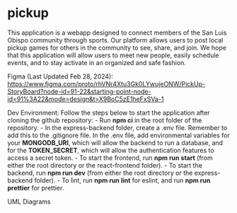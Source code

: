 # pickup

This application is a webapp designed to connect members of the San Luis Obispo community through sports. Our platform allows users to post local pickup games for others in the community to see, share, and join. We hope that this application will allow users to meet new people, easily schedule events, and to stay activate in an organized and safe fashion. 

Figma (Last Updated Feb 28, 2024): https://www.figma.com/proto/rhVNr4Xtu3Gk0LYwujeONW/PickUp-StoryBoard?node-id=91-22&starting-point-node-id=91%3A22&mode=design&t=X9BoC5zE1heFxSVa-1

Dev Environment:
    Follow the steps below to start the application after cloning the github repository:
    - Run **npm ci** in the root folder of the repository.
    - In the express-backend folder, create a .env file. Remember to add this to the .gitignore file. In the .env file, add environmental variables for your **MONGODB_URI**, which will allow the backend to run a database, and for the **TOKEN_SECRET**, which will allow the authentication features to access a secret token. 
    - To start the frontend, run **npm run start** (from either the root directory or the react-frontend folder).
    - To start the backend, run **npm run dev** (from either the root directory or the express-backend folder).
    - To lint, run **npm run lint** for eslint, and run **npm run prettier** for prettier.  

UML Diagrams